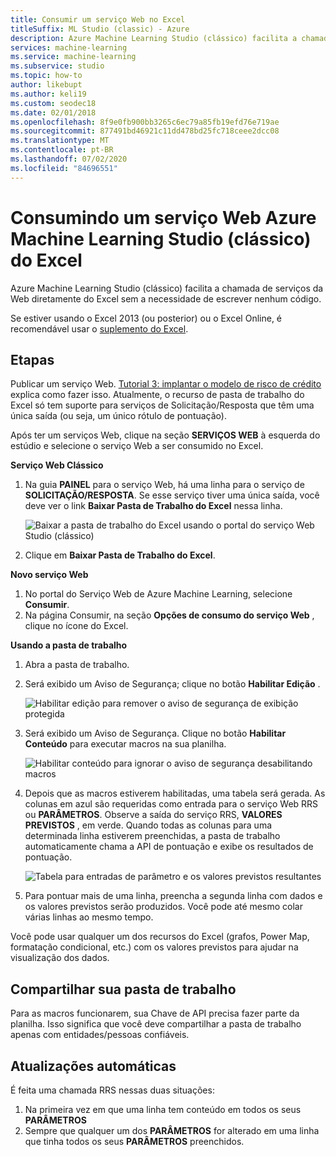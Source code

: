 ```yaml
---
title: Consumir um serviço Web no Excel
titleSuffix: ML Studio (classic) - Azure
description: Azure Machine Learning Studio (clássico) facilita a chamada de serviços da Web diretamente do Excel sem a necessidade de escrever nenhum código.
services: machine-learning
ms.service: machine-learning
ms.subservice: studio
ms.topic: how-to
author: likebupt
ms.author: keli19
ms.custom: seodec18
ms.date: 02/01/2018
ms.openlocfilehash: 8f9e0fb900bb3265c6ec79a85fb19efd76e719ae
ms.sourcegitcommit: 877491bd46921c11dd478bd25fc718ceee2dcc08
ms.translationtype: MT
ms.contentlocale: pt-BR
ms.lasthandoff: 07/02/2020
ms.locfileid: "84696551"
---
```

# <a name="consuming-an-azure-machine-learning-studio-classic-web-service-from-excel"></a>Consumindo um serviço Web Azure Machine Learning Studio (clássico) do Excel

Azure Machine Learning Studio (clássico) facilita a chamada de serviços da Web diretamente do Excel sem a necessidade de escrever nenhum código.

Se estiver usando o Excel 2013 (ou posterior) ou o Excel Online, é recomendável usar o [suplemento do Excel](excel-add-in-for-web-services.md).



## <a name="steps"></a>Etapas
Publicar um serviço Web. [Tutorial 3: implantar o modelo de risco de crédito](tutorial-part3-credit-risk-deploy.md) explica como fazer isso. Atualmente, o recurso de pasta de trabalho do Excel só tem suporte para serviços de Solicitação/Resposta que têm uma única saída (ou seja, um único rótulo de pontuação). 

Após ter um serviços Web, clique na seção **SERVIÇOS WEB** à esquerda do estúdio e selecione o serviço Web a ser consumido no Excel.

**Serviço Web Clássico**

1. Na guia **PAINEL** para o serviço Web, há uma linha para o serviço de **SOLICITAÇÃO/RESPOSTA**. Se esse serviço tiver uma única saída, você deve ver o link **Baixar Pasta de Trabalho do Excel** nessa linha.

    ![Baixar a pasta de trabalho do Excel usando o portal do serviço Web Studio (clássico)](./media/consuming-from-excel/excellink.png)
2. Clique em **Baixar Pasta de Trabalho do Excel**.

**Novo serviço Web**

1. No portal do Serviço Web de Azure Machine Learning, selecione **Consumir**.
2. Na página Consumir, na seção **Opções de consumo do serviço Web** , clique no ícone do Excel.

**Usando a pasta de trabalho**

1. Abra a pasta de trabalho.
2. Será exibido um Aviso de Segurança; clique no botão **Habilitar Edição** .

    ![Habilitar edição para remover o aviso de segurança de exibição protegida](./media/consuming-from-excel/enableeditting.png)
3. Será exibido um Aviso de Segurança. Clique no botão **Habilitar Conteúdo** para executar macros na sua planilha.

    ![Habilitar conteúdo para ignorar o aviso de segurança desabilitando macros](./media/consuming-from-excel/enablecontent.png)
4. Depois que as macros estiverem habilitadas, uma tabela será gerada. As colunas em azul são requeridas como entrada para o serviço Web RRS ou **PARÂMETROS**. Observe a saída do serviço RRS, **VALORES PREVISTOS** , em verde. Quando todas as colunas para uma determinada linha estiverem preenchidas, a pasta de trabalho automaticamente chama a API de pontuação e exibe os resultados de pontuação.

    ![Tabela para entradas de parâmetro e os valores previstos resultantes](./media/consuming-from-excel/sampletable.png)
5. Para pontuar mais de uma linha, preencha a segunda linha com dados e os valores previstos serão produzidos. Você pode até mesmo colar várias linhas ao mesmo tempo.

Você pode usar qualquer um dos recursos do Excel (grafos, Power Map, formatação condicional, etc.) com os valores previstos para ajudar na visualização dos dados.

## <a name="sharing-your-workbook"></a>Compartilhar sua pasta de trabalho
Para as macros funcionarem, sua Chave de API precisa fazer parte da planilha. Isso significa que você deve compartilhar a pasta de trabalho apenas com entidades/pessoas confiáveis.

## <a name="automatic-updates"></a>Atualizações automáticas
É feita uma chamada RRS nessas duas situações:

1. Na primeira vez em que uma linha tem conteúdo em todos os seus **PARÂMETROS**
2. Sempre que qualquer um dos **PARÂMETROS** for alterado em uma linha que tinha todos os seus **PARÂMETROS** preenchidos.